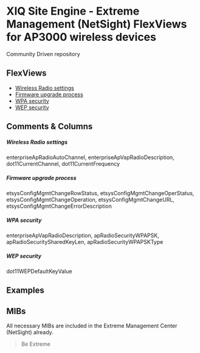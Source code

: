 # XIQ Site Engine - Extreme Management (NetSight) FlexViews for AP3000 wireless devices

Community Driven repository


## FlexViews
* [Wireless Radio settings](tpl/Wireless_autochannel.tpl)
* [Firmware upgrade process](tpl/Wireless_firmwareupgrade.tpl)
* [WPA security](tpl/wireless_radio_security.tpl)
* [WEP security](tpl/wireless_security.tpl)

## Comments & Columns
##### Wireless Radio settings
enterpriseApRadioAutoChannel, enterpriseApVapRadioDescription, dot11CurrentChannel, dot11CurrentFrequency
##### Firmware upgrade process
etsysConfigMgmtChangeRowStatus, etsysConfigMgmtChangeOperStatus, etsysConfigMgmtChangeOperation, etsysConfigMgmtChangeURL, etsysConfigMgmtChangeErrorDescription
##### WPA security
enterpriseApVapRadioDescription, apRadioSecurityWPAPSK, apRadioSecuritySharedKeyLen, apRadioSecurityWPAPSKType
##### WEP security
dot11WEPDefaultKeyValue

## Examples

## MIBs
All necessary MIBs are included in the Extreme Management Center (NetSight) already.

>Be Extreme